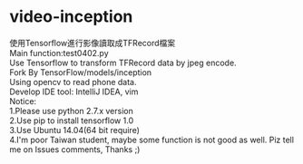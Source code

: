 # video-inception
使用Tensorflow進行影像讀取成TFRecord檔案<br>
Main function:test0402.py<br>
Use Tensorflow to transform TFRecord data by jpeg encode.<br>
Fork By TensorFlow/models/inception <br>
Using opencv to read phone data.<br>
Develop IDE tool: IntelliJ IDEA, vim<br>
Notice:<br>
1.Please use python 2.7.x version<br>
2.Use pip to install tensorflow 1.0<br>
3.Use Ubuntu 14.04(64 bit require)<br>
4.I'm poor Taiwan student, maybe some function is not good as well. Piz tell me on Issues comments, Thanks ;)<br>
